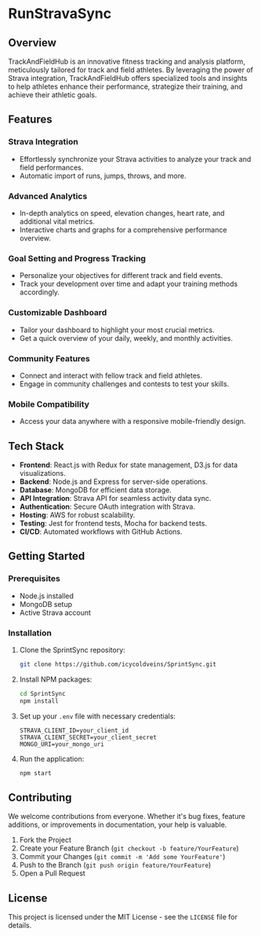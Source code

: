 # RunStravaSync

## Overview

TrackAndFieldHub is an innovative fitness tracking and analysis platform, meticulously tailored for track and field athletes. By leveraging the power of Strava integration, TrackAndFieldHub offers specialized tools and insights to help athletes enhance their performance, strategize their training, and achieve their athletic goals.

## Features

### Strava Integration

- Effortlessly synchronize your Strava activities to analyze your track and field performances.
- Automatic import of runs, jumps, throws, and more.

### Advanced Analytics

- In-depth analytics on speed, elevation changes, heart rate, and additional vital metrics.
- Interactive charts and graphs for a comprehensive performance overview.

### Goal Setting and Progress Tracking

- Personalize your objectives for different track and field events.
- Track your development over time and adapt your training methods accordingly.

### Customizable Dashboard

- Tailor your dashboard to highlight your most crucial metrics.
- Get a quick overview of your daily, weekly, and monthly activities.

### Community Features

- Connect and interact with fellow track and field athletes.
- Engage in community challenges and contests to test your skills.

### Mobile Compatibility

- Access your data anywhere with a responsive mobile-friendly design.

## Tech Stack

- **Frontend**: React.js with Redux for state management, D3.js for data visualizations.
- **Backend**: Node.js and Express for server-side operations.
- **Database**: MongoDB for efficient data storage.
- **API Integration**: Strava API for seamless activity data sync.
- **Authentication**: Secure OAuth integration with Strava.
- **Hosting**: AWS for robust scalability.
- **Testing**: Jest for frontend tests, Mocha for backend tests.
- **CI/CD**: Automated workflows with GitHub Actions.

## Getting Started

### Prerequisites

- Node.js installed
- MongoDB setup
- Active Strava account

### Installation

1. Clone the SprintSync repository:
   ```bash
   git clone https://github.com/icycoldveins/SprintSync.git
   ```
2. Install NPM packages:
   ```bash
   cd SprintSync
   npm install
   ```
3. Set up your `.env` file with necessary credentials:
   ```
   STRAVA_CLIENT_ID=your_client_id
   STRAVA_CLIENT_SECRET=your_client_secret
   MONGO_URI=your_mongo_uri
   ```
4. Run the application:
   ```bash
   npm start
   ```

## Contributing

We welcome contributions from everyone. Whether it's bug fixes, feature additions, or improvements in documentation, your help is valuable.

1. Fork the Project
2. Create your Feature Branch (`git checkout -b feature/YourFeature`)
3. Commit your Changes (`git commit -m 'Add some YourFeature'`)
4. Push to the Branch (`git push origin feature/YourFeature`)
5. Open a Pull Request

## License

This project is licensed under the MIT License - see the `LICENSE` file for details.
